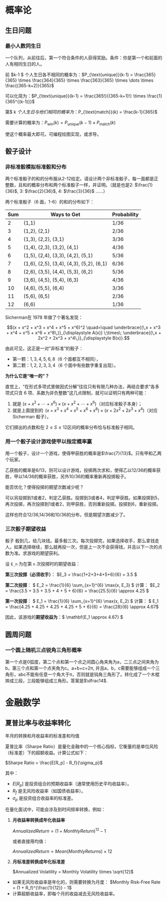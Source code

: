 # 概率论

## 生日问题

### 最小人数同生日

一个队列，从前往后，第一个符合条件的人获得奖励。条件：你是第一个和前面的人有相同生日的人。

前 $k-1 $ 个人生日各不相同的概率为：$P_{\text{unique}}(k-1) = \frac{365}{365} \times \frac{364}{365} \times \frac{363}{365} \times \dots \times \frac{(365-k+2)}{365}$

可以化简为：$P_{\text{unique}}(k-1) = \frac{365!}{(365-k+1)!} \times \frac{1}{365^{(k-1)}}$

第$ k $个人生日与他们相同的概率为：$P_{\text{match}}(k) = \frac{k-1}{365}$

需要计算的概率为：$P_{\text{win}}(k) = P_{\text{unique}}(k-1) \times P_{\text{match}}(k)$

使这个概率最大即可。可编程绘图实现，或求导。

## 骰子设计

### 非标准骰模拟标准骰和分布

两个标准骰子的和的分布服从2-12给定。请设计两个非标准骰子，每一面都是正整数，且和的概率分布和两个标准骰子一样，并证明。（就是也是2: $\frac{1}{36}$, 3: $\frac{2}{36}$, 4: $\frac{3}{36}$ ……）

两个标准骰子（6 面，1-6）的和的分布如下：

| Sum  | Ways to Get                              | Probability |
| ---- | ---------------------------------------- | ----------- |
| 2    | (1,1)                                    | 1/36        |
| 3    | (1,2), (2,1)                             | 2/36        |
| 4    | (1,3), (2,2), (3,1)                      | 3/36        |
| 5    | (1,4), (2,3), (3,2), (4,1)               | 4/36        |
| 6    | (1,5), (2,4), (3,3), (4,2), (5,1)        | 5/36        |
| 7    | (1,6), (2,5), (3,4), (4,3), (5,2), (6,1) | 6/36        |
| 8    | (2,6), (3,5), (4,4), (5,3), (6,2)        | 5/36        |
| 9    | (3,6), (4,5), (5,4), (6,3)               | 4/36        |
| 10   | (4,6), (5,5), (6,4)                      | 3/36        |
| 11   | (5,6), (6,5)                             | 2/36        |
| 12   | (6,6)                                    | 1/36        |

Sicherman在 1978 年做了个著名发现：

$$(x + x^2 + x^3 + x^4 + x^5 + x^6)^2 \quad=\quad \underbrace{(\,x + x^3 + x^4 + x^5 + x^6 + x^8\,)}_{\displaystyle A(x)} \;\times\; \underbrace{(\,x + 2x^2 + 2x^3 + x^4\,)}_{\displaystyle B(x)}.$$

由此可见，这正是一对“非标准”的骰子：

- 第一颗：1, 3, 4, 5, 6, 8（6 个面都互不相同），
- 第二颗：1, 2, 2, 3, 3, 4（6 个面中有些数字重复出现）。

**为什么它是“唯一的”？**

直觉上，“在形式多项式里做因式分解”往往只有有限几种办法，再结合要求“各多项式只含 6 项、系数为非负整数”这几点限制，就可以证明只有两种可能：

1. 就是 $(x + x^2 + \cdots + x^6)\times(x + x^2 + \cdots + x^6)$（对应标准骰子本身）；
2. 就是上面提到的  $(x + x^3 + x^4 + x^5 + x^6 + x^8)\times(x + 2x^2 + 2x^3 + x^4)$（对应 Sicherman 骰子）。

它们掷出的点数和在 $2\le S\le 12$区间的概率分布恰与标准骰子相同。

### 用一个骰子设计游戏使甲以指定概率赢

用一个骰子，设计一个游戏，使得甲获胜的概率是$\frac{7}{13}$。只有甲和乙两个玩家。

乙获胜的概率是6/13，则可以设计游戏，投掷两次求和，使得乙以12/36的概率获胜，甲以14/36的概率获胜，另外10/36的概率重新再投掷骰子。

能否优化？使得投掷的期望次数减少呢？

可以另投掷到1或者2，判定乙获胜。投掷到3或者4，判定甲获胜。如果投掷到5，再次投掷，再次投掷到1或者2，则甲获胜，否则重新投掷。投掷到6，重新投掷。

这样也符合12/36,14/36和10/36的分布，但是期望次数减少了。

### 三次骰子期望收益

骰子 骰到几，给几块钱。最多骰三次。每次投掷完，如果选择收手，那么拿钱走人。如果选择继续，那么就再投一次，但是上一次不会获得钱，并且以下一次的点数为准。求游戏的期望获利。

设 `E_n` 为在第 `n` 次投掷时的期望收益：

**第三次投掷（必须收手）**：  $E_3 = \frac{1+2+3+4+5+6}{6} = 3.5 $ 

**第二次投掷**：   $ E_2 = \frac{1}{6} \sum_{x=1}^{6} \max(x, E_3) $    计算：  $E_2 = \frac{3.5 + 3.5 + 3.5 + 4 + 5 + 6}{6} = \frac{25.5}{6} \approx 4.25   $ 

**第一次投掷**： $ E_1 = \frac{1}{6} \sum_{x=1}^{6} \max(x, E_2)   $  计算：   $  E_1 = \frac{4.25 + 4.25 + 4.25 + 4.25 + 5 + 6}{6} = \frac{28}{6} \approx 4.67$ 

因此，该游戏的**期望收益为**：$   \mathbf{E_1 \approx 4.67} $

## 圆周问题

### 一个圆上随机三点锐角三角形概率

第一个点是0弧度，第二个点和第一个点之间圆心角夹角为a，二三点之间夹角为b，第三个点和第一个点夹角为c。a+b+c=2π, 并且a，b，c需要能够组成一个三角形，abc不能有任意一个角大于π，否则就是钝角三角形了。转化成了一个木棍摔成三段，三段能够组成三角形。答案是$\dfrac14$.

# 金融数学

## 夏普比率与收益率转化

年月的转换和月收益率的标准差和均值

夏普比率（Sharpe Ratio）是量化金融中的一个核心指标，它衡量的是单位风险（标准差）下的超额收益。计算公式如下：

$Sharpe Ratio = \frac{E[R_p] - R_f}{\sigma_p}$

其中：

- $E[R_p]$ 是投资组合的预期收益率（通常使用历史平均收益率）。
- $R_f$ 是无风险收益率（如国债收益率）。
- $\sigma_p$ 是投资组合收益率的标准差。

在量化面试中，可能会涉及到时间频率转换，例如：

1. **月收益率转换成年化收益率**

   $Annualized Return = (1 + Monthly Return)^{12} - 1$

   或者直接用均值：

   $Annualized Return = Mean(Monthly Returns) \times 12$

2. **月标准差转换成年化标准差**

   $Annualized Volatility = Monthly Volatility \times \sqrt{12}$

- 如果无风险收益率是年化的，则需要转换为月度： $Monthly Risk-Free Rate = (1 + R_f)^{\frac{1}{12}} - 1$
- 计算超额收益率，即每个月的收益减去无风险收益率。



